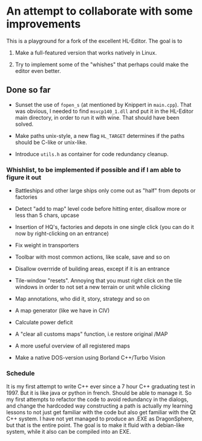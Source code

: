 # An attempt to collaborate with some improvements

This is a playground for a fork of the excellent HL-Editor. The goal is to 

1. Make a full-featured version that works natively in Linux. 

2. Try to implement some of the "whishes" that perhaps could make the editor even better.

## Done so far

* Sunset the use of `fopen_s` (at mentioned by Knippert in `main.cpp`). That was obvious, I needed to find `msvcp140_1.dll` and put it in the HL-Editor main directory, in order to run it with wine. That should have been solved. 

* Make paths unix-style, a new flag `HL_TARGET` determines if the paths should be C-like or unix-like. 

* Introduce `utils.h` as container for code redundancy cleanup.


### Whishlist, to be implemented if possible and if I am able to figure it out

* Battleships and other large ships only come out as "half" from depots or factories

* Detect "add to map" level code before hitting enter, disallow more or less than 5 chars, upcase

* Insertion of HQ's, factories and depots in one single click (you can do it now by right-clicking on an entrance)

* Fix weight in transporters

* Toolbar with most common actions, like scale, save and so on

* Disallow overrride of building areas, except if it is an entrance

* Tile-window "resets". Annoying that you must right click on the tile windows in order to not set a new terrain or unit while clicking

* Map annotations, who did it, story, strategy and so on

* A map generator (like we have in CIV)

* Calculate power deficit

* A "clear all customs maps" function, i.e restore original /MAP

* A more useful overview of all registered maps

* Make a native DOS-version using Borland C++/Turbo Vision

### Schedule
It is my first attempt to write C++ ever since a 7 hour C++ graduating test in 1997. But it is like java or python in french. 
Should be able to manage it. So my first attempts to refactor the code to avoid redundancy in the dialogs, and change the hardcoded way
constructing a path is actually my learning lessons to not just get familiar with the code but also get familiar with the Qt C++ system. 
I have not yet managed to produce an .EXE as DragonSphere, but that is the entire point. The goal is to make it fluid with a debian-like system, 
while it also can be compiled into an EXE.
 
